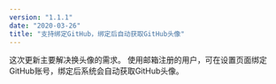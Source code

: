 ```yaml
---
version: "1.1.1"
date: "2020-03-26"
title: "支持绑定GitHub，绑定后自动获取GitHub头像"
---
```


这次更新主要解决换头像的需求。
使用邮箱注册的用户，可在设置页面绑定GitHub账号，绑定后系统会自动获取GitHub头像。
